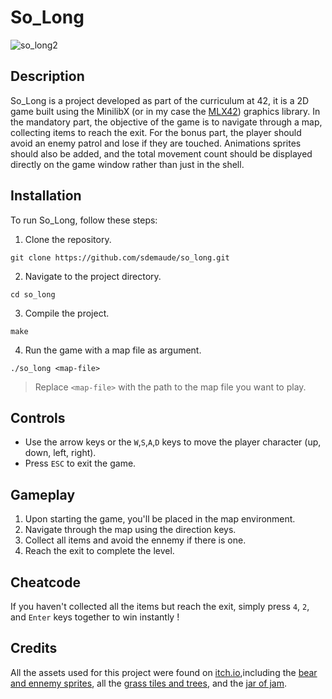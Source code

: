 # So_Long

![so_long2](https://github.com/sdemaude/so_long/assets/139372795/e2667dfe-3d9b-4fe8-8511-af369356a0bb)

## Description

So_Long is a project developed as part of the curriculum at 42, it is a 2D game built using the MinilibX (or in my case the [MLX42](https://github.com/codam-coding-college/MLX42)) graphics library. 
In the mandatory part, the objective of the game is to navigate through a map, collecting items to reach the exit. For the bonus part, the player should avoid an enemy patrol and lose if they are touched. Animations sprites should also be added,
and the total movement count should be displayed directly on the game window rather than just in the shell. 

## Installation

To run So_Long, follow these steps:

1. Clone the repository.

`git clone https://github.com/sdemaude/so_long.git`

2. Navigate to the project directory.

`cd so_long`

3. Compile the project.

`make`

4. Run the game with a map file as argument.

`./so_long <map-file>`

>Replace `<map-file>` with the path to the map file you want to play.

## Controls

- Use the arrow keys or the `W`,`S`,`A`,`D` keys to move the player character (up, down, left, right).
- Press `ESC` to exit the game.

## Gameplay

1. Upon starting the game, you'll be placed in the map environment.
2. Navigate through the map using the direction keys.
3. Collect all items and avoid the ennemy if there is one.
4. Reach the exit to complete the level.

## Cheatcode

If you haven't collected all the items but reach the exit, simply press `4`, `2`, and `Enter` keys together to win instantly !

## Credits

All the assets used for this project were found on [itch.io](https://itch.io/game-assets/free/tag-sprites),including the [bear and ennemy sprites](https://thkaspar.itch.io/tth-animals),
all the [grass tiles and trees](https://cupnooble.itch.io/sprout-lands-asset-pack), and the [jar of jam](https://ghostpixxells.itch.io/pixelfood).

